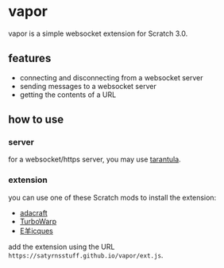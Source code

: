 # vapor
vapor is a simple websocket extension for Scratch 3.0.
## features
- connecting and disconnecting from a websocket server
- sending messages to a websocket server
- getting the contents of a URL
## how to use
### server
for a websocket/https server, you may use [tarantula](https://github.com/GalaxiaTeam/tarantula).

### extension
you can use one of these Scratch mods to install the extension:
- [adacraft](https://adacraft.org/studio)
- [TurboWarp](https://turbowarp.org/editor)
- [E羊icques](https://sheeptester.github.io/scratch-gui/)

add the extension using the URL `https://satyrnsstuff.github.io/vapor/ext.js`.